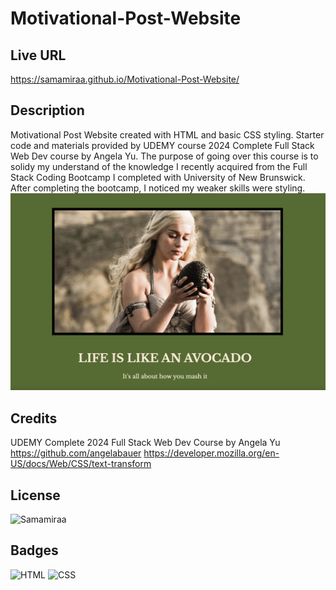 # Motivational-Post-Website

## Live URL
https://samamiraa.github.io/Motivational-Post-Website/

## Description

Motivational Post Website created with HTML and basic CSS styling. Starter code and materials provided by UDEMY course 2024 Complete Full Stack Web Dev course by Angela Yu. The purpose of going over this course is to solidy my understand of the knowledge I recently acquired from the Full Stack Coding Bootcamp I completed with University of New Brunswick. After completing the bootcamp, I noticed my weaker skills were styling.
![websiteimage](./assets/images/motpostweb.png)

## Credits

UDEMY Complete 2024 Full Stack Web Dev Course by Angela Yu
https://github.com/angelabauer
https://developer.mozilla.org/en-US/docs/Web/CSS/text-transform

## License

![Samamiraa](https://img.shields.io/badge/MIT-License-green
)

## Badges

![HTML](https://img.shields.io/badge/HTML-50%25-blue
)
![CSS](https://img.shields.io/badge/CSS-50%25-orange
)